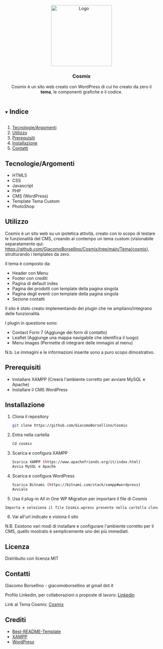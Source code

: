 
<br />
<p align="center">
  <a href="https://github.com/GiacomoBorsellino/Cosmix">
    <img src="/Tema/images/cosmix.png" alt="Logo" width="200">
  </a>

  <h3 align="center">Cosmix</h3>

  <p align="center">
    Cosmix è un sito web creato con WordPress di cui ho creato da zero il <strong>tema</strong>, le componenti grafiche e il codice.
  </p>
</p>

<details open="open">
  <summary><h2 style="display: inline-block">Indice</h2></summary>
  <ol>
    <li><a href="#tecnologieargomenti">Tecnologie/Argomenti</a></li>
    <li><a href="#utilizzo">Utilizzo</a></li>
    <li><a href="#prerequisiti">Prerequisiti</a></li>
    <li><a href="#installazione">Installazione</a></li>
    <li><a href="#contatti">Contatti</a></li>
  </ol>
</details>

## Tecnologie/Argomenti

* HTML5
* CSS
* Javascript
* PHP
* CMS (WordPress)
* Template Tema Custom
* PhotoShop

## Utilizzo
Cosmix è un sito web su un ipotetica attività, creato con lo scopo di testare le funzionalità del CMS, creando al contempo un tema custom (visionabile separatamente qui: https://github.com/GiacomoBorsellino/Cosmix/tree/main/Tema/cosmix), strutturando i templates da zero. 

Il tema è composto da:
* Header con Menu
* Footer con crediti
* Pagina di default index
* Pagina dei prodotti con template della pagina singola
* Pagina degli eventi con template della pagina singola
* Sezione contatti

Il sito è stato creato implementando dei plugin che ne ampliano/integrano delle funzionalità.

I plugin in questione sono:
* Contact Form 7 (Aggiunge dei form di contatto)
* Leaflet (Aggiunge una mappa navigabile che identifica il luogo)
* Menu images (Permette di integrare delle immagini al menu)


N.b. Le immagini e le informazioni inserite sono a puro scopo dimostrativo.

## Prerequisiti

* Installare XAMPP (Creerà l'ambiente corretto per avviare MySQL e Apache)
* Installare il CMS WordPress

## Installazione

1. Clona il repository

   ```sh
   git clone https://github.com/GiacomoBorsellino/Cosmix
   ```

2. Entra nella cartella

   ```sh
   Cd cosmix
   ```

3. Scarica e configura XAMPP

   ```sh
   Scarica XAMPP (https://www.apachefriends.org/it/index.html)
   Avvia MySQL e Apache
   ```

4. Scarica e configura WordPress

   ```sh
   Scarica Bitnami (https://bitnami.com/stack/xampp#wordpress)
   Avvialo
   ```

5.  Usa il plug-in All in One WP Migration per importare il file di Cosmix

   ```sh
   Importa e seleziona il file Cosmix.wpress presente nella cartella clonata del repository
   ```

6. Vai all'url indicato e visiona il sito

N.B. Esistono vari modi di installare e configurare l'ambiente corretto per il CMS, quello mostrato è semplicemente uno dei più immediati. 

## Licenza

Distribuito con licenza MIT

## Contatti

Giacomo Borsellino - giacomoborsellino at gmail dot it

Profilo Linkedin, per collaborazioni o proposte di lavoro: [Linkedin](https://www.linkedin.com/in/giacomo-borsellino-4039071b7/)

Link al Tema Cosmix: [Cosmix](https://github.com/GiacomoBorsellino/Cosmix/tree/main/Tema/cosmix)

## Crediti

* [Best-README-Template](https://github.com/othneildrew/Best-README-Template)
* [XAMPP](https://www.apachefriends.org/it/index.html)
* [WordPress](https://bitnami.com/stack/xampp#wordpress)